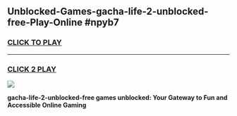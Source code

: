 
## Unblocked-Games-gacha-life-2-unblocked-free-Play-Online #npyb7
<h3>
<a href="https://news.freeplayer.one?title=gacha-life-2-unblocked-free&ref=3">CLICK TO PLAY</a></h3>
<hr>

<h3>
<a href="https://news.freeplayer.one?title=gacha-life-2-unblocked-free&ref=3">CLICK 2 PLAY</a>
  
</h3>

<a href="https://news.freeplayer.one?title=gacha-life-2-unblocked-free&ref=3"><img src="https://clearcache.store/games.png"></a>


**gacha-life-2-unblocked-free games unblocked: Your Gateway to Fun and Accessible Online Gaming**
